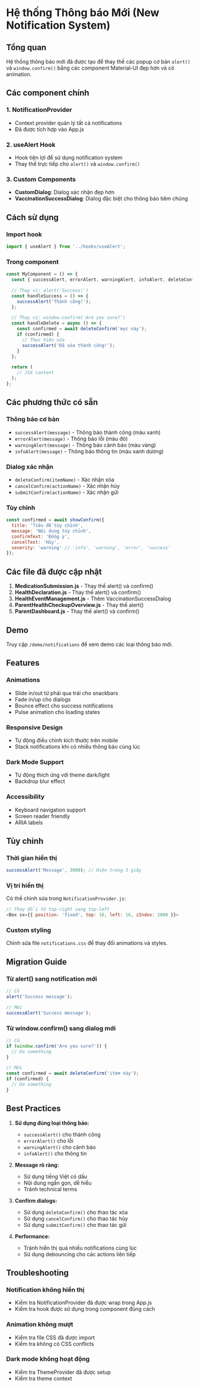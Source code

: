 # Hệ thống Thông báo Mới (New Notification System)

## Tổng quan

Hệ thống thông báo mới đã được tạo để thay thế các popup cơ bản `alert()` và `window.confirm()` bằng các component Material-UI đẹp hơn và có animation.

## Các component chính

### 1. NotificationProvider
- Context provider quản lý tất cả notifications
- Đã được tích hợp vào App.js

### 2. useAlert Hook
- Hook tiện lợi để sử dụng notification system
- Thay thế trực tiếp cho `alert()` và `window.confirm()`

### 3. Custom Components
- **CustomDialog**: Dialog xác nhận đẹp hơn
- **VaccinationSuccessDialog**: Dialog đặc biệt cho thông báo tiêm chủng

## Cách sử dụng

### Import hook
```javascript
import { useAlert } from '../hooks/useAlert';
```

### Trong component
```javascript
const MyComponent = () => {
  const { successAlert, errorAlert, warningAlert, infoAlert, deleteConfirm, cancelConfirm } = useAlert();

  // Thay vì: alert('Success!')
  const handleSuccess = () => {
    successAlert('Thành công!');
  };

  // Thay vì: window.confirm('Are you sure?')
  const handleDelete = async () => {
    const confirmed = await deleteConfirm('mục này');
    if (confirmed) {
      // Thực hiện xóa
      successAlert('Đã xóa thành công!');
    }
  };

  return (
    // JSX content
  );
};
```

## Các phương thức có sẵn

### Thông báo cơ bản
- `successAlert(message)` - Thông báo thành công (màu xanh)
- `errorAlert(message)` - Thông báo lỗi (màu đỏ)
- `warningAlert(message)` - Thông báo cảnh báo (màu vàng)
- `infoAlert(message)` - Thông báo thông tin (màu xanh dương)

### Dialog xác nhận
- `deleteConfirm(itemName)` - Xác nhận xóa
- `cancelConfirm(actionName)` - Xác nhận hủy
- `submitConfirm(actionName)` - Xác nhận gửi

### Tùy chỉnh
```javascript
const confirmed = await showConfirm({
  title: 'Tiêu đề tùy chỉnh',
  message: 'Nội dung tùy chỉnh',
  confirmText: 'Đồng ý',
  cancelText: 'Hủy',
  severity: 'warning' // 'info', 'warning', 'error', 'success'
});
```

## Các file đã được cập nhật

1. **MedicationSubmission.js** - Thay thế alert() và confirm()
2. **HealthDeclaration.js** - Thay thế alert() và confirm()
3. **HealthEventManagement.js** - Thêm VaccinationSuccessDialog
4. **ParentHealthCheckupOverview.js** - Thay thế alert()
5. **ParentDashboard.js** - Thay thế alert() và confirm()

## Demo

Truy cập `/demo/notifications` để xem demo các loại thông báo mới.

## Features

### Animations
- Slide in/out từ phải qua trái cho snackbars
- Fade in/up cho dialogs
- Bounce effect cho success notifications
- Pulse animation cho loading states

### Responsive Design
- Tự động điều chỉnh kích thước trên mobile
- Stack notifications khi có nhiều thông báo cùng lúc

### Dark Mode Support
- Tự động thích ứng với theme dark/light
- Backdrop blur effect

### Accessibility
- Keyboard navigation support
- Screen reader friendly
- ARIA labels

## Tùy chỉnh

### Thời gian hiển thị
```javascript
successAlert('Message', 3000); // Hiện trong 3 giây
```

### Vị trí hiển thị
Có thể chỉnh sửa trong `NotificationProvider.js`:
```javascript
// Thay đổi từ top-right sang top-left
<Box sx={{ position: 'fixed', top: 16, left: 16, zIndex: 2000 }}>
```

### Custom styling
Chỉnh sửa file `notifications.css` để thay đổi animations và styles.

## Migration Guide

### Từ alert() sang notification mới
```javascript
// Cũ
alert('Success message');

// Mới
successAlert('Success message');
```

### Từ window.confirm() sang dialog mới
```javascript
// Cũ
if (window.confirm('Are you sure?')) {
  // Do something
}

// Mới
const confirmed = await deleteConfirm('item này');
if (confirmed) {
  // Do something
}
```

## Best Practices

1. **Sử dụng đúng loại thông báo:**
   - `successAlert()` cho thành công
   - `errorAlert()` cho lỗi
   - `warningAlert()` cho cảnh báo
   - `infoAlert()` cho thông tin

2. **Message rõ ràng:**
   - Sử dụng tiếng Việt có dấu
   - Nội dung ngắn gọn, dễ hiểu
   - Tránh technical terms

3. **Confirm dialogs:**
   - Sử dụng `deleteConfirm()` cho thao tác xóa
   - Sử dụng `cancelConfirm()` cho thao tác hủy
   - Sử dụng `submitConfirm()` cho thao tác gửi

4. **Performance:**
   - Tránh hiển thị quá nhiều notifications cùng lúc
   - Sử dụng debouncing cho các actions liên tiếp

## Troubleshooting

### Notification không hiển thị
- Kiểm tra NotificationProvider đã được wrap trong App.js
- Kiểm tra hook được sử dụng trong component đúng cách

### Animation không mượt
- Kiểm tra file CSS đã được import
- Kiểm tra không có CSS conflicts

### Dark mode không hoạt động
- Kiểm tra ThemeProvider đã được setup
- Kiểm tra theme context
